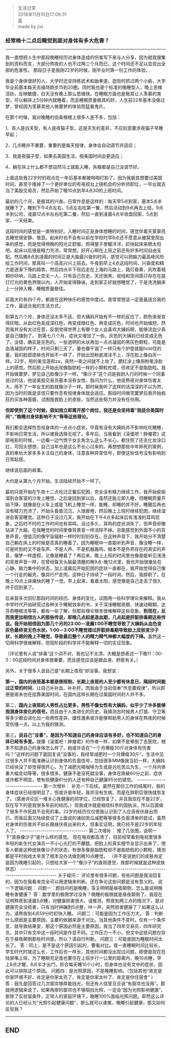 > 生活日常  
> 2018年11月10日17:06:31         
>  篇  
>made by jixi

### 经常晚十二点后睡觉到底对身体有多大危害？



----------
我一直想把人生中那段晚睡经历对身体造成的伤害写下来与人分享，因为就我搜集到的资料而言，大部分熬夜的人也不过两三个月而已，这个时间还不足以显现出全部的危害性。 那段日子是我刚22岁的时候，刚毕业时第一份工作的体验。  

我是个身体很好的人，大学时还坚持练武术和跆拳道，逛街时抓过两个小偷，大学毕业前基本每天去操场跑步15到20圈。同时我也是个标准的晚睡型人，晚上思维活跃，反映敏捷，白天没有晚上那么思维快。在睡眠方面也是极其让人羡慕的类型，可以躺床上5分钟内就睡着，而且睡眠质量极其的好，人生前22年基本没做过梦，曾经因为羡慕其他人做噩梦的体验而猛看鬼片。  

在那个时候，我对晚睡的信条根楼上很多人差不多，包括：

1、有人是白天型，有人是夜猫子型，这是天生的差异，不应刻意要求夜猫子早睡早起；  

2、几点睡并不重要，重要的是每天规律，身体会自动调节并适应；  

3、我是夜猫子型，如果去美国生活，按美国时间会更适应；  

4、躺在床上什么都不想自然马上就能入睡，失眠都是自己没调节好。  


上面这些我22岁时的观点在一年后基本都被啪啪打脸了。因为我极其想要过美国时间，甚至于推掉了一个更好单位的有电视台上镜机会的分析师职位，一毕业就去当了美股交易员，然后开始了晚10点到早4点30的上班时间。  

最初的几个月，是极其的兴奋。日常作息是这样的：每天早5点到家，基本5点半就睡下了，睡到下午4点左右，5点左右吃第一餐，然后活动到9点再去上班，9点半到公司，凌晨12点半左右吃第二餐，然后一直到凌晨4点半收盘回家，5点到家，一天结束。  


这段时间的感觉是一直特别好。入睡时间正是身体想睡的时间，感觉伴着天蒙蒙亮去睡觉很安静、惬意。起床时也不会有以前在学校时早8点还不愿意从被窝里爬出来的感觉，而是觉得傍晚的阳光正舒服，照得屋子里暖洋洋，赶快起床来晒太阳吧。起床以后很是精力充沛，常常想，好开心啊在上班之前还有好多时间自由支配。然后晚9点到凌晨的时间正是大脑最兴奋的时间，感觉可以把脑力最高峰风险给工作时间，那真叫一个高高兴兴上班去。午夜到早上4点这段时间，兴奋度和精力是逐渐下降的趋势，然后四点半下班后走在上海的马路上，路灯昏黄，风吹着梧桐唦唦响，马路上空无一人，只有自己在走，天还很黑，视线和空间感只存在在路灯灯光的黄色界限以内，人开始变得静谧，走到家正好就想睡觉了，于是洗洗躺床上一分钟入睡，睡眠质量极佳。  

前面大约有四个月，都是在这种快乐的感觉中度过。我常常想这一定是最适合我的工作，最适合我的生活方式。  

到第五六个月，身体还没太多不适，但大姨妈开始有不一样的反应了，颜色渐渐变得灰暗。从血红色变成深红色，再变成暗红色，再变成灰色，时间也开始缩短。然而我并没有太过在意，反倒觉得世界上有哪个女人会喜欢大姨妈啊，能够流血少真是自己赚到了。 到第七八个月，症状又增加了一些。灰色的大姨妈已经变成无色了。没错，确实是无色的。一些透明的水状再加一点点凝固的黑灰色颗粒，可能是血液凝固的样子，时间只剩三天了，量也像干涸了一样只有个护垫就能hold住的量。我的脸部皮肤也开始不一样了，开始出现粉底液涂不上，浮在脸上像白灰一样。22岁，用的美宝莲和za，突然一夜之间就不上妆了。腮红涂上像用粉笔涂脸上的感觉。然后脸上开始出现像脂肪粒一样的小颗粒疙瘩，但肯定不是脂肪粒。我开始做噩梦，梦见自己脸像沙子一样。“像沙子”这个词是我刚入行的时候一个同事说过的话，他说美股交易员基本没有女性，我问为什么，他说熬夜对身体伤害太大，用不了一年女生的脸就像沙子一样。那时候我听了这样的话深深的不以为然，因为当时的我是坚信只要作息有规律身体就会适应。那段时间做完噩梦后我开始疯狂的买各种面膜，试图挽救脸上的皮肤，当然这些努力并没有任何用。  

**但即使到了这个时候，假如我立即离开那个岗位，我还是会坚持着”我适合美国时间“、”晚睡对身体影响不大“等等这些理论。**  

我们都会选择性忽视身体的一点点小症状，毕竟有没有大姨妈并不影响吃吃睡睡，不影响日常生活，所以被我选择无视了。多年后，当我看到《滚蛋吧！肿瘤君》这部电影的时候，一边看一边气愤于女主角怎么这么不长心，都住院了还去化妆涂口红，可回头想想，自己当年也是这么不长心过来的。再想想那些中年猝死的案例，真的奉劝大家多多关注自己的身体，注意各种异常信号，即便这些信号没有影响到日常起居。  

继续说后面的故事。   

大约是从第九个月开始，生活陆续开始不一样了。  

最初只是开始在午夜十二点吃过正餐后犯困，完全没有精力继续工作，我开始偷偷溜到会客室的沙发上睡觉。之后是回到家以后，虽然还能立即入睡，但睡眠质量开始下降，就像是在火车上或是飞机上睡觉一样，能睡，却睡的并不好，睡醒后再也没有精力充沛了，开始头昏昏沉沉，人很疲倦，然后晚上上班时继续犯困，继续溜进会客室睡觉。这种日子没过几天，我开始在下午4点多起床后有浅浅的耳鸣现象，之后时不时的工作时间也有耳鸣。没过多久，耳鸣的症状消失了，但声音却像钻进了大脑，在我睡觉的时间里像背景音一样消除不掉。总能感觉到外面不小的背景声音，很低沉的像宇宙辐射一样时时刻刻存在。在这种声音下，我开始分不清楚自己躺在床上的时候是否真的睡着了。因为睡眠中一直能听到声音，像没睡一样，可是听到的又不是车声、不是人声、不是机器轰鸣，根本不是外界存在的真实的声音，像梦一样虚假，又像是睡着了？再后来，晚上上班的时间里也像是能听见浅浅的背景声音一样，在曾经每天头脑最清醒的晚9点-晚12点里，我也开始很难处在心静、脑力集中的状态，加上凌晨后开始犯困的症状一直都在，我开始觉得自己像一个行走的躯壳，像具行尸走肉。这种日子持续了一段时间。然后，我辞职了。在晚上10点上床痛快的睡了一觉。早上起来，看着太阳，感觉像是自己走丢了很久终于回到家了。  

后来我多次回忆那段时间的经历、身体的变化，试图用一些科学理论来解释。我从中学时代开始研究过各种关于睡眠效率的书，关于深浅睡眠周期、快速动眼期，达芬奇睡眠法等等，都有一些了解，但那些理论根本很难解释这些现象。<b>到现在，反而我更加相信古人的那些传说，即晚几点起是造血期，几点起是肝脏排毒期这些传说。我开始相信因为那几个月的23:00－凌晨1:00不睡觉导致了大姨妈从血色变灰色最终变无色水状，1:00－3:00不睡觉错过肝脏排毒期导致脸上皮肤变沙子状，长期的晚上不睡觉，导致最后整个人的精力精气神都大幅度的下降。</b>虽然这一切用科学很难解释，但现阶段的科学并不能解释一切的实证现象。  

（评论里有人说“排毒”这个词不对，我也记不太清，大概是想表述一下晚11：00-3：00这段时间对身体很重要，而且感觉应该是跟血液、肝脏有关。）  

另外，关于很多人说自己是”长期上夜班“却没事。我想说：  

<b>第一，国内的夜班基本都是倒班制，长期上夜班的人至少都有休息日，隔段时间能过正常的时间</b>，让自己补补血、补补肝。而我由于当初信奉”作息要规律“，所以即便是周末也在挂靠美国时间。在国内这样长期在过美国时间的人并不多。   

第二，<b>国内上夜班的人男性占比更多，男性不像女性有大姨妈，似乎少了许多能够观测身体变化的信号。</b>而且由于人类进化的历史，我猜测古时候男人打猎、守卫等等多少都会进化出一些两性差异，雄性激素或许能够帮助男人的身体在熬夜的时候受伤慢一点。以上为我的猜测。  

第三<b>，说自己”没事“，是因为不知道自己的身体应该有多好，也不知道自己的身体已经有多差。</b>就像《滚蛋吧！肿瘤君》的作者一样，如果不是晕倒了去医院，根本不知道自己的身体怎么样了，她或许会在”一个月爆瘦30斤对身体有伤害吗？“这样的问题下面回复说”没事的，我经常减肥时一个月爆瘦30斤“。生活中见过很多人并不能准确认识到身体的负面信号，包括很多MM像我当初一样，大姨妈已经快没了却觉得很开心，为了减肥光喝咖啡为生或是光吃苦瓜为生，一个月内体重大幅变动等等，很多很多。健康不是没死就没事，身体在跌破60分之前，症状或许都不明显，使有些健康61分的人还有种自己健康95分的错觉。 -------------------------------- 第一次增补： 补充一下后续。虽然在那份工作的结尾时，我的身体症状已经很明显了，但或许是年轻，我并没有生病，而是在辞职后很快就恢复了。（感谢评论区一堆关心我健康的同学位，已经恢复了，并且我现在不是22岁，现在写下的是我很多年前的经历。）但我或许就是相信科学的固执派，所以后面做了很多不作死就不会死的事。22岁的经历仅仅使我认识到了人应该夜伏昼出而已，而我后面又陆续尝试了上面说的诸如苦瓜减肥等等很多负面清单的尝试，虽然对身体的伤害并不如长期昼伏夜出来的大，但事实证明，我已经不是22岁的年轻人了。 --------------------------------- 第二次增补： 搜了几张图，说明一下“皮肤像沙子”是什么样的感觉。 现在电视都高清了，目前经常看到电视里很多年轻的新生代女演员一不小心光打的不朦胧，把脸上的真实细节全显示出来了，很多人都是这种皮肤像沙子的状态，有很多像是脂肪粒却不是脂肪粒的小颗粒，猜测都是平时拍戏太辛苦了根本没办法做到晚10点睡觉。 （并不是说她们的皮肤肯定是因为晚睡引起的，只想给大家一个“像沙子”的直观感觉，我那时候就是这种皮肤状态） ------------------------------------------------------------------------------------------------ 关于疑问： 评论里有很多问题，有些问题是我没回复的，因为在我看来完全可以用逻辑来判断。还在争论这些问题是没有意义的。 说一下逻辑问题： 问题一：题目问的是晚睡，答主明明是昼夜颠倒，怎么能说明晚睡有害健康？ 答：数学里的极限学过没有？晚睡的极限就是昼夜颠倒了。我现在证明熬夜到凌晨5点睡，对健康损害很大。请推测，熬夜到两三点的情况下，是对健康完全没损害，只有当时钟蹦到5点整，咔一声，突然损害健康了？如果这么认为，请熬夜到4点59分时赶快入睡。 问题二：可能是因为工作压力大。 答：判断什么原因是主要原因，主要的依据来源于对比。当其他条件不变时，仅有一个条件变，就导致结果变，那这个原因必然是主要原因。我当了四年交易员，四年研究员，其中只有文中这一段时间是作息不同。工作压力一不小，但文中这些问题仅存在于昼夜颠倒那些时间里。所以？请自行判断。 问题三：可能是因为睡眠时间太长了。 答：同上，是不是这个原因引起的，要看对比。我一直睡眠时间比较长，学生时代时就这么长，工作后也一样长，其他时间都没出现过问题。即便是现在在陆家嘴上班，为了睡眠充足我也要住在上班步行一公里的距离内，晚10点睡，早上8点才醒，8点半才出门，折合每天睡10个小时，但身体也没有文中的症状，因此可以排除这个原因。 问题四：是光照原因，不是晚睡影响。（包括其他“肯定是你家环境不好、肯定是你家太亮了、肯定是你家太吵了、肯定是你住宿舍” ） 答：我先是回答过几次窗帘够厚能挡光，但还有人信誓旦旦说“有窗帘也没用”。那就用逻辑来说了，如果再厚的窗帘也不够阻挡光照，一定会“因为光照影响健康”，那除了实验室条件，正常人的家庭环境下，晚睡100%面临光照问题。即然这么评论的人已经认为”光照引起健康问题“，那么就可以递推，晚睡引起健康，那又如何反驳我？

----------
## END

